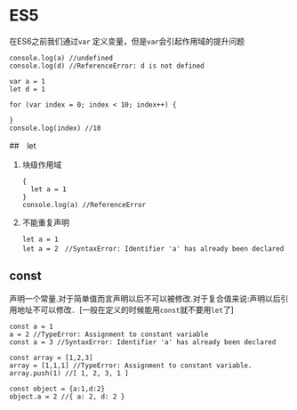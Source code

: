 # ES5
在ES6之前我们通过`var` 定义变量，但是`var`会引起作用域的提升问题
```
console.log(a) //undefined
console.log(d) //ReferenceError: d is not defined

var a = 1
let d = 1

for (var index = 0; index < 10; index++) {
  
}
console.log(index) //10
```
##　let 
1. 块级作用域
    ```
    {
      let a = 1
    }
    console.log(a) //ReferenceError
    ```
2. 不能重复声明
    ```
    let a = 1
    let a = 2　//SyntaxError: Identifier 'a' has already been declared
    ```
## const 
  声明一个常量.对于简单值而言声明以后不可以被修改.对于复合值来说:声明以后引用地址不可以修改．[一般在定义的时候能用`const`就不要用`let`了]
```
const a = 1
a = 2 //TypeError: Assignment to constant variable
const a = 3 //SyntaxError: Identifier 'a' has already been declared

const array = [1,2,3]
array = [1,1,1] //TypeError: Assignment to constant variable.
array.push(1) //[ 1, 2, 3, 1 ]

const object = {a:1,d:2}
object.a = 2 //{ a: 2, d: 2 }
```